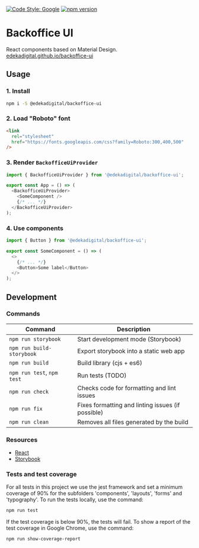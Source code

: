 [![Code Style: Google](https://img.shields.io/badge/code%20style-google-blueviolet.svg)](https://github.com/google/gts)
[![npm version](https://badge.fury.io/js/%40edekadigital%2Fbackoffice-ui.svg)](https://badge.fury.io/js/%40edekadigital%2Fbackoffice-ui)

# Backoffice UI

React components based on Material Design. [edekadigital.github.io/backoffice-ui](https://edekadigital.github.io/backoffice-ui/)

## Usage

### 1. Install

```bash
npm i -S @edekadigital/backoffice-ui
```

### 2. Load "Roboto" font

```html
<link
  rel="stylesheet"
  href="https://fonts.googleapis.com/css?family=Roboto:300,400,500"
/>
```

### 3. Render `BackofficeUiProvider`

```js
import { BackofficeUiProvider } from '@edekadigital/backoffice-ui';

export const App = () => (
  <BackofficeUiProvider>
    <SomeComponent />
    {/* ... */}
  </BackofficeUiProvider>
);
```

### 4. Use components

```js
import { Button } from '@edekadigital/backoffice-ui';

export const SomeComponent = () => (
  <>
    {/* ... */}
    <Button>Some label</Button>
  </>
);
```

## Development

### Commands

| Command                    | Description                                       |
| -------------------------- | ------------------------------------------------- |
| `npm run storybook`        | Start development mode (Storybook)                |
| `npm run build-storybook`  | Export storybook into a static web app            |
| `npm run build`            | Build library (cjs + es6)                         |
| `npm run test`, `npm test` | Run tests (TODO)                                  |
| `npm run check`            | Checks code for formatting and lint issues        |
| `npm run fix`              | Fixes formatting and linting issues (if possible) |
| `npm run clean`            | Removes all files generated by the build          |

### Resources

- [React](https://reactjs.org/)
- [Storybook](https://storybook.js.org/)

### Tests and test coverage

For all tests in this project we use the jest framework and set a minimum coverage of 90% for the subfolders 'components', 'layouts', 'forms' and 'typography'.
To run the tests locally, use the command:

```bash
npm run test
```

If the test coverage is below 90%, the tests will fail. To show a report of the test coverage in Google Chrome, use the command:

```bash
npm run show-coverage-report
```
